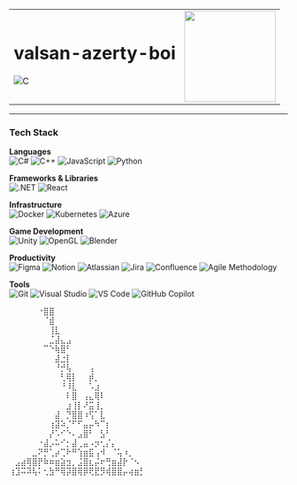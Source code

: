 <table>
<tr>
<td>

# valsan-azerty-boi
![C](https://img.shields.io/badge/Yet%20another%20developper-000000?style=for-the-badge)

</td>
<td>

<img src="https://i.imgur.com/LIxzSka.png" width="165"/>

</td>
</tr>
</table>

---

### **Tech Stack**

**Languages**  
![C#](https://img.shields.io/badge/C%23-239120?style=for-the-badge&logo=c-sharp&logoColor=white) ![C++](https://img.shields.io/badge/C++-00599C?style=for-the-badge&logo=c%2B%2B&logoColor=white) ![JavaScript](https://img.shields.io/badge/JavaScript-F7DF1E?style=for-the-badge&logo=javascript&logoColor=black) ![Python](https://img.shields.io/badge/Python-3776AB?style=for-the-badge&logo=python&logoColor=white) 

**Frameworks & Libraries**  
![.NET](https://img.shields.io/badge/.NET-512BD4?style=for-the-badge&logo=dotnet&logoColor=white) ![React](https://img.shields.io/badge/React-20232A?style=for-the-badge&logo=react&logoColor=61DAFB)

**Infrastructure**  
![Docker](https://img.shields.io/badge/Docker-2496ED?style=for-the-badge&logo=docker&logoColor=white) ![Kubernetes](https://img.shields.io/badge/Kubernetes-326CE5?style=for-the-badge&logo=kubernetes&logoColor=white) ![Azure](https://img.shields.io/badge/Azure-0078D4?style=for-the-badge&logo=microsoftazure&logoColor=white)

**Game Development**  
![Unity](https://img.shields.io/badge/Unity-000000?style=for-the-badge&logo=unity&logoColor=white) ![OpenGL](https://img.shields.io/badge/OpenGL-5586A4?style=for-the-badge&logo=opengl&logoColor=white) ![Blender](https://img.shields.io/badge/Blender-F5792A?style=for-the-badge&logo=blender&logoColor=white)

**Productivity**  
![Figma](https://img.shields.io/badge/Figma-F24E1E?style=for-the-badge&logo=figma&logoColor=white) ![Notion](https://img.shields.io/badge/Notion-000000?style=for-the-badge&logo=notion&logoColor=white) ![Atlassian](https://img.shields.io/badge/Atlassian-0052CC?style=for-the-badge&logo=atlassian&logoColor=white) ![Jira](https://img.shields.io/badge/Jira-0052CC?style=for-the-badge&logo=jira&logoColor=white) ![Confluence](https://img.shields.io/badge/Confluence-172B4D?style=for-the-badge&logo=confluence&logoColor=white) ![Agile Methodology](https://img.shields.io/badge/Agile%20Methodology-008C45?style=for-the-badge)

**Tools**  
![Git](https://img.shields.io/badge/Git-F05032?style=for-the-badge&logo=git&logoColor=white) ![Visual Studio](https://img.shields.io/badge/Visual%20Studio-5C2D91?style=for-the-badge&logo=visualstudio&logoColor=white) ![VS Code](https://img.shields.io/badge/VS%20Code-007ACC?style=for-the-badge&logo=visualstudiocode&logoColor=white) ![GitHub Copilot](https://img.shields.io/badge/GitHub%20Copilot-000000?style=for-the-badge&logo=github&logoColor=white)

⠀⠀⠀⠀⠀⠐⣿⣿  
⠀⠀⠀⠀⠀⠀⠈⣾  
⠀⠀⠀⠀⠀⠀⠀⢸⣇  
⠀⠀⠀⠀⠀⠀⠀⣈⣼⣄⣠  
⠀⠀⠀⠀⠀⠀⠉⠑⢷⣿⠃  
⠀⠀⠀⠀⠀⠀⠀⠀⣼⣐⡇  
⠀⠀⠀⠀⠀⠀⠀⠀⠘⡚⢧⠀⠀⠀⢠  
⠀⠀⠀⠀⠀⠀⠀⠀⠀⢃⢿⡇⠀⠀⡾⡀  
⠀⠀⠀⠀⠀⠀⠀⠀⠀⠘⠸⣇⠀⠀⠡⣰  
⠀⠀⠀⠀⠀⠀⠀⠀⠀⠀⠇⣿⠀⢠⣄⢿⠇  
⠀⠀⠀⠀⠀⠀⠀⠀⠀⠀⣰⢸⡇⠜⣭⢸⡀  
⠀⠀⠀⠀⠀⠀⠀⠀⣼⠀⡙⣿⣿⠰⢫⠁⣇  
⠀⠀⠀⠀⠀⠀⠀⢰⣽⠵⡈⠋⠋⣤⡤⠳⠉⡆  
⠀⠀⠀⠀⠀⠀⠀⡜⠡⠊⠑⠄⣠⣿⠃⠀⣣⠃  
⠀⠀⠀⠀⠀⠐⣼⡠⠥⠊⡂⣼⢀⣤⠠⡲⢂⡌⡄  
⠀⠀⠀⠀⣀⠝⡛⢁⡴⢉⠗⠛⢱⣶⣯⢠⠺⠀⠈⢥⠰⡀  
⠀⣠⣴⢿⣿⡟⠷⠶⣶⣵⣲⡀⣨⣿⣆⡬⠖⢛⣶⣼⡗⠈⠢  
⢰⣹⠭⠽⢧⠅⢂⣳⠛⢿⡽⣿⢿⡿⢟⣟⡻⢾⣿⣿⡤⢴⣶⡃  

